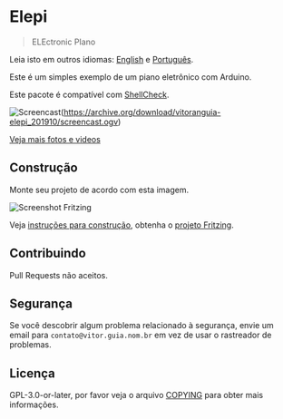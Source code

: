 # Elepi

> ELEctronic PIano

Leia isto em outros idiomas: [English](README.md) e [Português](LEIA-ME.md).

Este é um simples exemplo de um piano eletrônico com Arduino.

Este pacote é compatível com [ShellCheck](https://github.com/koalaman/shellcheck).

![Screencast](https://archive.org/download/vitoranguia-elepi_201910/vitoranguia-elepi_201910.thumbs/screencast_000001.jpg)(https://archive.org/download/vitoranguia-elepi_201910/screencast.ogv)

[Veja mais fotos e videos](https://archive.org/details/vitoranguia-elepi_201910)

## Construção

Monte seu projeto de acordo com esta imagem.

![Screenshot Fritzing](https://archive.org/download/vitoranguia-elepi_201910/screenshotFritzing.jpg)

Veja [instruções para construção](doc/LEIA-ME.md), obtenha o [projeto Fritzing](doc/elepi.fzz).

## Contribuindo

Pull Requests não aceitos.

## Segurança

Se você descobrir algum problema relacionado à segurança, envie um email para `contato@vitor.guia.nom.br` em vez de usar o rastreador de problemas.

## Licença

GPL-3.0-or-later, por favor veja o arquivo [COPYING](COPYING) para obter mais informações.
